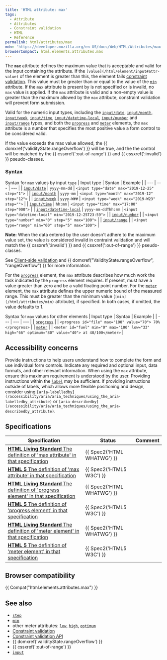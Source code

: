 ```yaml
---
title: 'HTML attribute: max'
tags:
  - Attribute
  - Attributes
  - Constraint validation
  - HTML
  - Reference
permalink: html/attributes/max
mdn: 'https://developer.mozilla.org/en-US/docs/Web/HTML/Attributes/max'
browserCompact: html.elements.attributes.max
---
```

The **`max`** attribute defines the maximum value that is acceptable and valid for the input containing the attribute. If the `[value](/html/element/input#attr-value)` of the element is greater than this, the element fails [constraint validation](/guide/html/html5/constraint_validation). This value must be greater than or equal to the value of the [`min`](min) attribute. If the `max` attribute is present by is not specified or is invalid, no `max` value is applied. If the `max` attribute is valid and a non-empty value is greater than the maximum allowed by the `max` attribute, constraint validation will prevent form submission.

Valid for the numeric input types, including the [`input/date`](/html/element/input/date/), [`input/month`](/html/element/input/month/), [`input/week`](/html/element/input/week/), [`input/time`](/html/element/input/time/), [`input/datetime-local`](/html/element/input/datetime-local/), [`input/number`](/html/element/input/number/) and [`input/range`](/html/element/input/range/) types, and both the [`progress`](/html/element/progress/) and [`meter`](/html/element/meter/) elements, the `max` attribute is a number that specifies the most positive value a form control to be considered valid.

If the value exceeds the max value allowed, the {{ domxref('validityState.rangeOverflow') }} will be true, and the the control will be matched by the {{ cssxref(':out-of-range') }} and {{ cssxref(':invalid') }} pseudo-classes.

### Syntax

Syntax for `max` values by input `type`
| Input type | Syntax | Example |
| --- | --- | --- |
| [`input/date`](/html/element/input/date/) | `yyyy-mm-dd` | `<input type="date" max="2019-12-25" step="1">` |
| [`input/month`](/html/element/input/month/) | `yyyy-mm` | `<input type="month" max="2019-12" step="12">` |
| [`input/week`](/html/element/input/week/) | `yyyy-W##` | `<input type="week" max="2019-W23" step="">` |
| [`input/time`](/html/element/input/time/) | `hh:mm` | `<input type="time" max="17:00" step="900">` |
| [`input/datetime-local`](/html/element/input/datetime-local/) | `yyyy-mm-ddThh:mm` | `<input type="datetime-local" min="2019-12-25T23:59">` |
| [`input/number`](/html/element/input/number/) | [<number>](/css/number) | `<input type="number" min="0" step="5" max="100">` |
| [`input/range`](/html/element/input/range/) | [<number>](/css/number) | `<input type="range" min="60" step="5" max="100">` |

**Note:** When the data entered by the user doesn't adhere to the maximum value set, the value is considered invalid in contraint validation and will match the {{ cssxref(':invalid') }} and {{ cssxref(':out-of-range') }} pseudo-classes.

See [Client-side validation](/guide/html/html5/constraint_validation) and {{ domxref("ValidityState.rangeOverflow", "rangeOverflow") }} for more information.

For the [`progress`](/html/element/progress/) element, the `max` attribute describes how much work the task indicated by the `progress` element requires. If present, must have a value greater than zero and be a valid floating point number. For the [`meter`](/html/element/meter/) element, the `max` attribute defines the upper numeric bound of the measured range. This must be greater than the minimum value (`[min](/html/attributes/min)` attribute), if specified. In both cases, if omitted, the value defaults to 1.

Syntax for `max` values for other elements
| Input type | Syntax | Example |
| --- | --- | --- |
| [`progress`](/html/element/progress/) | [<number>](/css/number) | `<progress id="file" max="100" value="70"> 70% </progress>` |
| [`meter`](/html/element/meter/) | [<number>](/css/number) | `<meter id="fuel" min="0" max="100" low="33" high="66" optimum="80" value="40"> at 40/100</meter>` |

## Accessibility concerns

Provide instructions to help users understand how to complete the form and use individual form controls. Indicate any required and optional input, data formats, and other relevant information. When using the `max` attribute, ensure this maximum requirement is understood by the user. Providing instructions within the [`label`](/html/element/label/) may be sufficient. If providing instructions outside of labels, which allows more flexible positioning and design, consider using `[aria-labelledby](/accessibility/aria/aria_techniques/using_the_aria-labelledby_attribute)` or `[aria-describedby](/accessibility/aria/aria_techniques/using_the_aria-describedby_attribute)`.

## Specifications

| Specification | Status | Comment |
| --- | --- | --- |
| [**HTML Living Standard** The definition of 'max attribute' in that specification](https://html.spec.whatwg.org/multipage/input.html#the-min-and-max-attributes) | {{ Spec2('HTML WHATWG') }} |  |
| [**HTML 5** The definition of 'max attribute' in that specification](https://www.w3.org/TR/html52/input.html#the-min-and-max-attributes) | {{ Spec2('HTML5 W3C') }} |  |
| [**HTML Living Standard** The definition of 'progress element' in that specification](https://html.spec.whatwg.org/multipage/forms.html#the-progress-element) | {{ Spec2('HTML WHATWG') }} |  |
| [**HTML 5** The definition of 'progress element' in that specification](https://www.w3.org/TR/html52/forms.html#the-progress-element) | {{ Spec2('HTML5 W3C') }} |  |
| [**HTML Living Standard** The definition of 'meter element' in that specification](https://html.spec.whatwg.org/multipage/forms.html#the-meter-element) | {{ Spec2('HTML WHATWG') }} |  |
| [**HTML 5** The definition of 'meter element' in that specification](https://www.w3.org/TR/html52/forms.html#the-meter-element) | {{ Spec2('HTML5 W3C') }} |  |

## Browser compatibility

{{ Compat("html.elements.attributes.max") }}

## See also

-   [`step`](/html/attributes/step)
-   [`min`](/html/attributes/min)
-   other meter attributes: [`low`](/html/attributes/low), [`high`](/html/attributes/high), [`optimum`](/html/attributes/optimum)
-   [Constraint validation](/guide/html/html5/constraint_validation)
-   [Constraint validation API](/api/constraint_validation)
-   {{ domxref('validityState.rangeOverflow') }}
-   {{ cssxref(':out-of-range') }}
-   [`input`](/html/element/input/)
